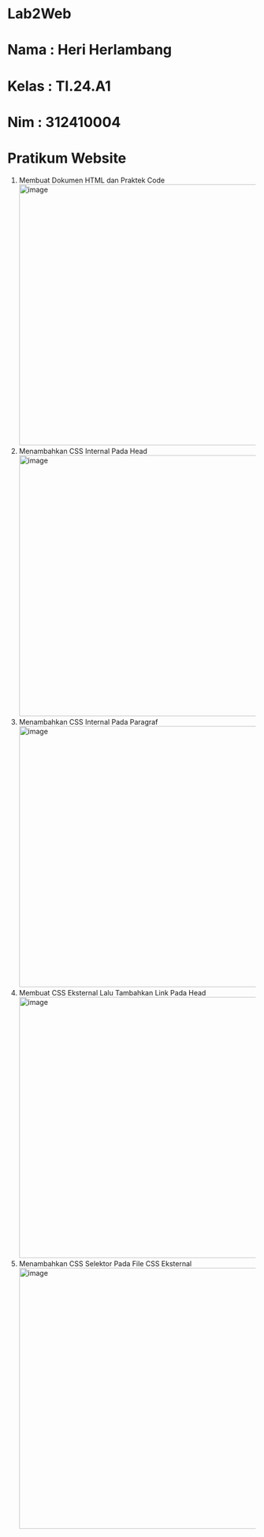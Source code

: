 # Lab2Web
# Nama : Heri Herlambang
# Kelas : TI.24.A1
# Nim : 312410004
# Pratikum Website
1. Membuat Dokumen HTML dan Praktek Code
   <img width="940" height="529" alt="image" src="https://github.com/user-attachments/assets/0529f208-072f-4be4-a20e-604a3f5c819e" />
2. Menambahkan CSS Internal Pada Head
   <img width="940" height="529" alt="image" src="https://github.com/user-attachments/assets/e2440283-f993-4f2a-b031-3f0facd06b7c" />
3. Menambahkan CSS Internal Pada Paragraf
   <img width="940" height="529" alt="image" src="https://github.com/user-attachments/assets/50553b84-5c6d-4f81-a50c-cf4cd2077b2b" />
4. Membuat CSS Eksternal Lalu Tambahkan Link Pada Head
   <img width="940" height="529" alt="image" src="https://github.com/user-attachments/assets/3ccb6a03-f2b6-4fdd-a5b9-abe3855b9eb7" />
5. Menambahkan CSS Selektor Pada File CSS Eksternal
   <img width="940" height="529" alt="image" src="https://github.com/user-attachments/assets/1271efd1-5cdc-4551-a480-8efc6f64ab99" />



